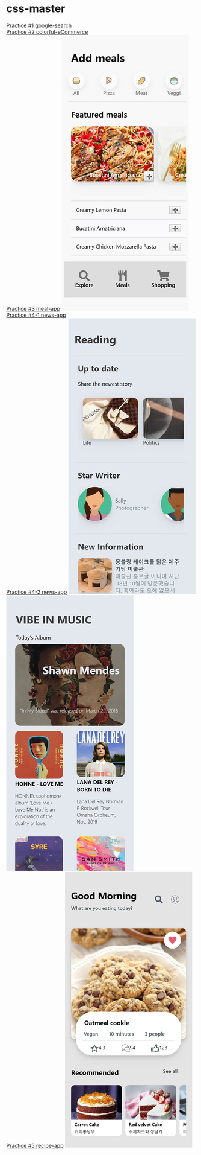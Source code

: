 # css-master
[Practice #1 google-search](https://jinn-dev.github.io/css-master/css-google-main/)
<br>
[Practice #2 colorful-eCommerce](https://jinn-dev.github.io/css-master/colorful-ecommerce/)
<br>
[Practice #3 meal-app](https://jinn-dev.github.io/css-master/meal-app/)
![jinn-dev.github.io_css-master_meal-app_(iPhone X)](/assets/images//jinn-dev.github.io_css-master_meal-app_(iPhone%20X).png)
<br>
[Practice #4-1 news-app](https://jinn-dev.github.io/css-master/news-app/)    
[Practice #4-2 news-app](https://jinn-dev.github.io/css-master/news-app/vibe/)
![jinn-dev.github.io_css-master_news-app_(iPhone X)](/assets/images//jinn-dev.github.io_css-master_news-app_(iPhone%20X).png)
![jinn-dev.github.io_css-master_news-app_vibe_(iPhone X)](/assets/images//jinn-dev.github.io_css-master_news-app_vibe_(iPhone%20X).png)
<br>
[Practice #5 recipe-app](https://jinn-dev.github.io/css-master/recipe-app/)
![127.0.0.1_1234_(iPhone X)](/assets/images//127.0.0.1_1234_(iPhone%20X).png)
<br>
